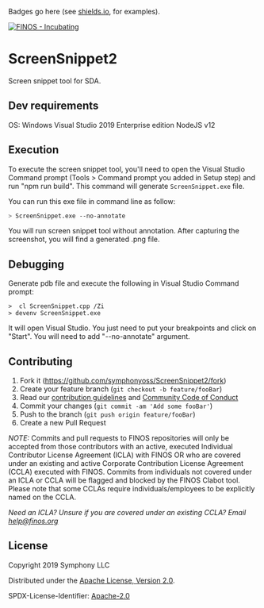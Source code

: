 Badges go here (see [shields.io](https://shields.io/), for examples).

[![FINOS - Incubating](https://cdn.jsdelivr.net/gh/finos/contrib-toolbox@master/images/badge-incubating.svg)](https://finosfoundation.atlassian.net/wiki/display/FINOS/Incubating)

# ScreenSnippet2

Screen snippet tool for SDA.

## Dev requirements
OS: Windows
Visual Studio 2019 Enterprise edition
NodeJS v12  

## Execution

To execute the screen snippet tool, you'll need to open the Visual Studio Command prompt (Tools > Command prompt you added in Setup step) and run "npm run build".
This command will generate ```ScreenSnippet.exe``` file.

You can run this exe file in command line as follow:

```sh
> ScreenSnippet.exe --no-annotate
```

You will run screen snippet tool without annotation.
After capturing the screenshot, you will find a generated .png file.

## Debugging

Generate pdb file and execute the following in Visual Studio Command prompt:
```
>  cl ScreenSnippet.cpp /Zi
> devenv ScreenSnippet.exe
```
It will open Visual Studio. You just need to put your breakpoints and click on "Start". You will need to add "--no-annotate" argument.
## Contributing

1. Fork it (<https://github.com/symphonyoss/ScreenSnippet2/fork>)
2. Create your feature branch (`git checkout -b feature/fooBar`)
3. Read our [contribution guidelines](.github/CONTRIBUTING.md) and [Community Code of Conduct](https://www.finos.org/code-of-conduct)
4. Commit your changes (`git commit -am 'Add some fooBar'`)
5. Push to the branch (`git push origin feature/fooBar`)
6. Create a new Pull Request

_NOTE:_ Commits and pull requests to FINOS repositories will only be accepted from those contributors with an active, executed Individual Contributor License Agreement (ICLA) with FINOS OR who are covered under an existing and active Corporate Contribution License Agreement (CCLA) executed with FINOS. Commits from individuals not covered under an ICLA or CCLA will be flagged and blocked by the FINOS Clabot tool. Please note that some CCLAs require individuals/employees to be explicitly named on the CCLA.

*Need an ICLA? Unsure if you are covered under an existing CCLA? Email [help@finos.org](mailto:help@finos.org)*


## License

Copyright 2019 Symphony LLC

Distributed under the [Apache License, Version 2.0](http://www.apache.org/licenses/LICENSE-2.0).

SPDX-License-Identifier: [Apache-2.0](https://spdx.org/licenses/Apache-2.0)
